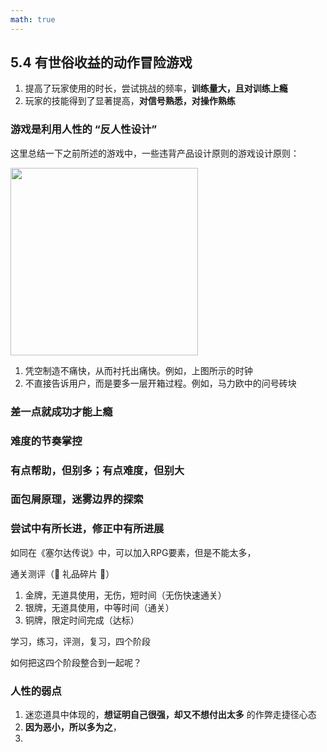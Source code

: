 ```yaml
---
math: true
---
```


## 5.4 有世俗收益的动作冒险游戏

1. 提高了玩家使用的时长，尝试挑战的频率，**训练量大，且对训练上瘾**
1. 玩家的技能得到了显著提高，**对信号熟悉，对操作熟练**

### 游戏是利用人性的 “反人性设计”

这里总结一下之前所述的游戏中，一些违背产品设计原则的游戏设计原则：

<img src="../img/geek-clock.jpeg" width="300">

1. 凭空制造不痛快，从而衬托出痛快。例如，上图所示的时钟
1. 不直接告诉用户，而是要多一层开箱过程。例如，马力欧中的问号砖块

### 差一点就成功才能上瘾

### 难度的节奏掌控

### 有点帮助，但别多；有点难度，但别大

### 面包屑原理，迷雾边界的探索

### 尝试中有所长进，修正中有所进展

如同在《塞尔达传说》中，可以加入RPG要素，但是不能太多，

通关测评（🎁 礼品碎片 🧩）

1. 金牌，无道具使用，无伤，短时间（无伤快速通关）
2. 银牌，无道具使用，中等时间（通关）
3. 铜牌，限定时间完成（达标）

学习，练习，评测，复习，四个阶段

如何把这四个阶段整合到一起呢？

### 人性的弱点

1. 迷恋道具中体现的，**想证明自己很强，却又不想付出太多** 的作弊走捷径心态
1. **因为恶小，所以多为之**，
1. 